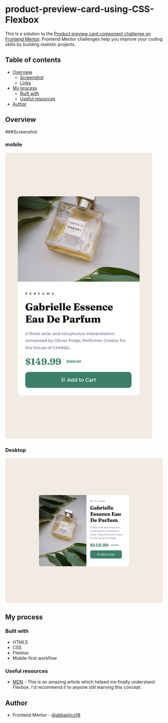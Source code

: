 # product-preview-card-using-CSS-Flexbox

This is a solution to the [Product preview card component challenge on Frontend Mentor](https://www.frontendmentor.io/challenges/product-preview-card-component-GO7UmttRfa). Frontend Mentor challenges help you improve your coding skills by building realistic projects. 


## Table of contents

- [Overview](#overview)
  - [Screenshot](#screenshot)
  - [Links](#links)
- [My process](#my-process)
  - [Built with](#built-with)
  - [Useful resources](#useful-resources)
- [Author](#author)


## Overview

###Screenshot
### mobile
![mobile](screenshots/mobile.png)

### Desktop
![Desktop](screenshots/desktop1.png)



## My process

### Built with

- HTML5 
- CSS
- Flexbox
- Mobile-first workflow


### Useful resources

- [MDN](https://developer.mozilla.org/en-US/docs/Learn/Front-end_web_developer) - This is an amazing article which helped me finally understand Flexbox. I'd recommend it to anyone still learning this concept.


## Author
- Frontend Mentor - [@abbashcs18](https://www.frontendmentor.io/profile/abbashcs18)